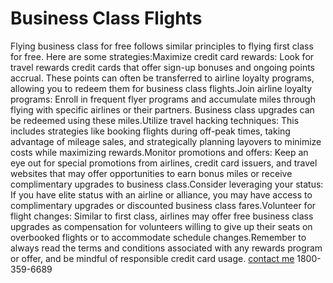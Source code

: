 # Business Class Flights
Flying business class for free follows similar principles to flying first class for free. Here are some strategies:Maximize credit card rewards: Look for travel rewards credit cards that offer sign-up bonuses and ongoing points accrual. These points can often be transferred to airline loyalty programs, allowing you to redeem them for business class flights.Join airline loyalty programs: Enroll in frequent flyer programs and accumulate miles through flying with specific airlines or their partners. Business class upgrades can be redeemed using these miles.Utilize travel hacking techniques: This includes strategies like booking flights during off-peak times, taking advantage of mileage sales, and strategically planning layovers to minimize costs while maximizing rewards.Monitor promotions and offers: Keep an eye out for special promotions from airlines, credit card issuers, and travel websites that may offer opportunities to earn bonus miles or receive complimentary upgrades to business class.Consider leveraging your status: If you have elite status with an airline or alliance, you may have access to complimentary upgrades or discounted business class fares.Volunteer for flight changes: Similar to first class, airlines may offer free business class upgrades as compensation for volunteers willing to give up their seats on overbooked flights or to accommodate schedule changes.Remember to always read the terms and conditions associated with any rewards program or offer, and be mindful of responsible credit card usage.
[contact me](https://www.lastminuteflight.com)
1800-359-6689
